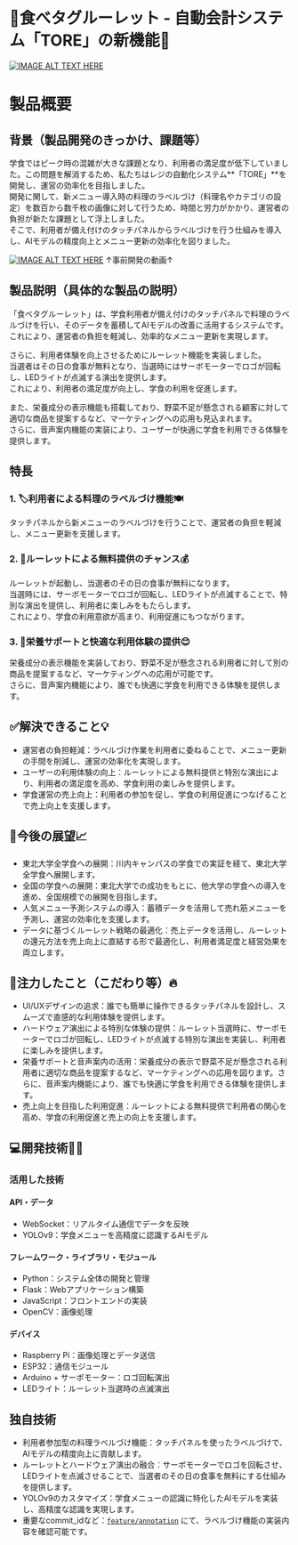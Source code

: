 # 🍛食べタグルーレット - 自動会計システム「TORE」の新機能🎰 #

[![IMAGE ALT TEXT HERE](https://github.com/user-attachments/assets/6c739cc8-9787-4418-b9a9-671c5a8cbe23)](https://youtu.be/pitsQ3-7aKY)



# 製品概要 #

## 背景（製品開発のきっかけ、課題等） #
学食ではピーク時の混雑が大きな課題となり、利用者の満足度が低下していました。この問題を解消するため、私たちはレジの自動化システム**「TORE」**を開発し、運営の効率化を目指しました。  
開発に関して、新メニュー導入時の料理のラベルづけ（料理名やカテゴリの設定）を数百から数千枚の画像に対して行うため、時間と労力がかかり、運営者の負担が新たな課題として浮上しました。  
そこで、利用者が備え付けのタッチパネルからラベルづけを行う仕組みを導入し、AIモデルの精度向上とメニュー更新の効率化を図りました。

[![IMAGE ALT TEXT HERE](https://github.com/user-attachments/assets/2240d5c0-83d8-4dc0-9e02-eb3c607ab76b)](https://youtu.be/fjrzfWpepPs)
↑事前開発の動画↑


## 製品説明（具体的な製品の説明） #
「食べタグルーレット」は、学食利用者が備え付けのタッチパネルで料理のラベルづけを行い、そのデータを蓄積してAIモデルの改善に活用するシステムです。  
これにより、運営者の負担を軽減し、効率的なメニュー更新を実現します。

さらに、利用者体験を向上させるためにルーレット機能を実装しました。  
当選者はその日の食事が無料となり、当選時にはサーボモーターでロゴが回転し、LEDライトが点滅する演出を提供します。  
これにより、利用者の満足度が向上し、学食の利用を促進します。

また、栄養成分の表示機能も搭載しており、野菜不足が懸念される顧客に対して適切な商品を提案するなど、マーケティングへの応用も見込まれます。  
さらに、音声案内機能の実装により、ユーザーが快適に学食を利用できる体験を提供します。

## 特長 #
### 1. 🏷️利用者による料理のラベルづけ機能🍽️ #
タッチパネルから新メニューのラベルづけを行うことで、運営者の負担を軽減し、メニュー更新を支援します。

### 2. 🎰ルーレットによる無料提供のチャンス💰️ #
ルーレットが起動し、当選者のその日の食事が無料になります。  
当選時には、サーボモーターでロゴが回転し、LEDライトが点滅することで、特別な演出を提供し、利用者に楽しみをもたらします。  
これにより、学食の利用意欲が高まり、利用促進にもつながります。

### 3. 🥗栄養サポートと快適な利用体験の提供😊 #
栄養成分の表示機能を実装しており、野菜不足が懸念される利用者に対して別の商品を提案するなど、マーケティングへの応用が可能です。  
さらに、音声案内機能により、誰でも快適に学食を利用できる体験を提供します。

## ✅解決できること💡 #
- 運営者の負担軽減：ラベルづけ作業を利用者に委ねることで、メニュー更新の手間を削減し、運営の効率化を実現します。
- ユーザーの利用体験の向上：ルーレットによる無料提供と特別な演出により、利用者の満足度を高め、学食利用の楽しみを提供します。
- 学食運営の売上向上：利用者の参加を促し、学食の利用促進につなげることで売上向上を支援します。

## 🌟今後の展望📈 #
- 東北大学全学食への展開：川内キャンパスの学食での実証を経て、東北大学全学食へ展開します。
- 全国の学食への展開：東北大学での成功をもとに、他大学の学食への導入を進め、全国規模での展開を目指します。
- 人気メニュー予測システムの導入：蓄積データを活用して売れ筋メニューを予測し、運営の効率化を支援します。
- データに基づくルーレット戦略の最適化：売上データを活用し、ルーレットの還元方法を売上向上に直結する形で最適化し、利用者満足度と経営効果を両立します。

## 💪注力したこと（こだわり等）🔥 #
- UI/UXデザインの追求：誰でも簡単に操作できるタッチパネルを設計し、スムーズで直感的な利用体験を提供します。
- ハードウェア演出による特別な体験の提供：ルーレット当選時に、サーボモーターでロゴが回転し、LEDライトが点滅する特別な演出を実装し、利用者に楽しみを提供します。
- 栄養サポートと音声案内の活用：栄養成分の表示で野菜不足が懸念される利用者に適切な商品を提案するなど、マーケティングへの応用を図ります。さらに、音声案内機能により、誰でも快適に学食を利用できる体験を提供します。
- 売上向上を目指した利用促進：ルーレットによる無料提供で利用者の関心を高め、学食の利用促進と売上の向上を支援します。

## 💻開発技術👩‍💻 #

### 活用した技術 #

#### API・データ #
- WebSocket：リアルタイム通信でデータを反映
- YOLOv9：学食メニューを高精度に認識するAIモデル

#### フレームワーク・ライブラリ・モジュール #
- Python：システム全体の開発と管理
- Flask：Webアプリケーション構築
- JavaScript：フロントエンドの実装
- OpenCV：画像処理

#### デバイス #
- Raspberry Pi：画像処理とデータ送信
- ESP32：通信モジュール
- Arduino + サーボモーター：ロゴ回転演出
- LEDライト：ルーレット当選時の点滅演出

## 独自技術 #
- 利用者参加型の料理ラベルづけ機能：タッチパネルを使ったラベルづけで、AIモデルの精度向上に貢献します。
- ルーレットとハードウェア演出の融合：サーボモーターでロゴを回転させ、LEDライトを点滅させることで、当選者のその日の食事を無料にする仕組みを提供します。
- YOLOv9のカスタマイズ：学食メニューの認識に特化したAIモデルを実装し、高精度な認識を実現します。
- 重要なcommit_idなど：[`feature/annotation`](https://github.com/jphacks/sd_2409/tree/feature/annotation) にて、ラベルづけ機能の実装内容を確認可能です。
